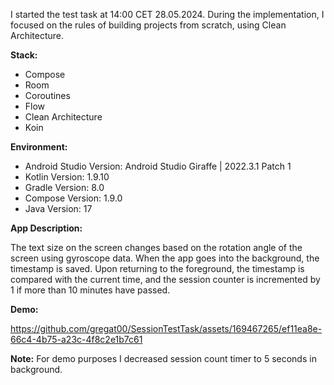 I started the test task at 14:00 CET 28.05.2024. During the implementation, I focused on the rules of building projects from scratch, using Clean Architecture.

**Stack:**
- Compose
- Room
- Coroutines
- Flow
- Clean Architecture
- Koin

**Environment:**
- Android Studio Version: Android Studio Giraffe | 2022.3.1 Patch 1  
- Kotlin Version: 1.9.10  
- Gradle Version: 8.0
- Compose Version: 1.9.0
- Java Version: 17

**App Description:**

The text size on the screen changes based on the rotation angle of the screen using gyroscope data. When the app goes into the background, the timestamp is saved. Upon returning to the foreground, the timestamp is compared with the current time, and the session counter is incremented by 1 if more than 10 minutes have passed.

**Demo:**

https://github.com/gregat00/SessionTestTask/assets/169467265/ef11ea8e-66c4-4b75-a23c-4f8c2e1b7c61

**Note:**
For demo purposes I decreased session count timer to 5 seconds in background.

